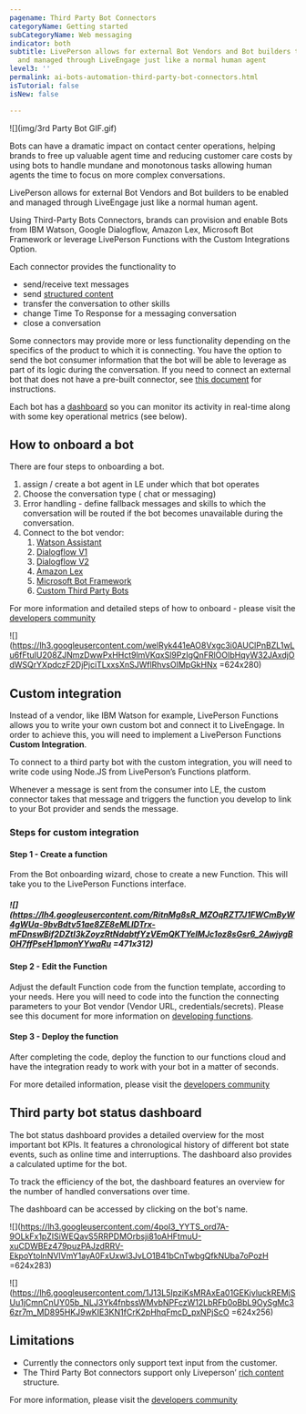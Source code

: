 ```yaml
---
pagename: Third Party Bot Connectors
categoryName: Getting started
subCategoryName: Web messaging
indicator: both
subtitle: LivePerson allows for external Bot Vendors and Bot builders to be enabled
  and managed through LiveEngage just like a normal human agent
level3: ''
permalink: ai-bots-automation-third-party-bot-connectors.html
isTutorial: false
isNew: false

---
```

![](img/3rd Party Bot GIF.gif)

Bots can have a dramatic impact on contact center operations, helping brands to free up valuable agent time and reducing customer care costs by using bots to handle mundane and monotonous tasks allowing human agents the time to focus on more complex conversations.

LivePerson allows for external Bot Vendors and Bot builders to be enabled and managed through LiveEngage just like a normal human agent.

Using Third-Party Bots Connectors, brands can provision and enable Bots from IBM Watson, Google Dialogflow, Amazon Lex, Microsoft Bot Framework or leverage LivePerson Functions with the Custom Integrations Option.

Each connector provides the functionality to

* send/receive text messages
* send [structured content](https://developers.liveperson.com/getting-started-with-rich-messaging-introduction.html)
* transfer the conversation to other skills
* change Time To Response for a messaging conversation
* close a conversation

Some connectors may provide more or less functionality depending on the specifics of the product to which it is connecting. You have the option to send the bot consumer information that the bot will be able to leverage as part of its logic during the conversation. If you need to connect an external bot that does not have a pre-built connector, see [this document](https://developers.liveperson.com/third-party-bots-custom-integration.html) for instructions.

Each bot has a [dashboard](https://developers.liveperson.com/third-party-bots-bot-status-dashboard.html) so you can monitor its activity in real-time along with some key operational metrics (see below).

## How to onboard a bot

There are four steps to onboarding a bot.

1. assign / create a bot agent in LE under which that bot operates
2. Choose the conversation type ( chat or messaging)
3. Error handling - define fallback messages and skills to which the conversation will be routed if the bot becomes unavailable during the conversation.
4. Connect to the bot vendor:
   1. [Watson Assistant](https://developers.liveperson.com/bot-connectors-ibm-watson-assistant.html)
   2. [Dialogflow V1](https://developers.liveperson.com/bot-connectors-google-dialogflow.html)
   3. [Dialogflow V2](https://developers.liveperson.com/bot-connectors-google-dialogflow-version-2.html)
   4. [Amazon Lex](https://developers.liveperson.com/bot-connectors-amazon-lex.html)
   5. [Microsoft Bot Framework](https://developers.liveperson.com/bot-connectors-microsoft-bot-framework.html)
   6. [Custom Third Party Bots](https://developers.liveperson.com/bot-connectors-custom-third-party-bots.html)

For more information and detailed steps of how to onboard - please visit the [developers community](https://developers.liveperson.com/third-party-bots-getting-started.html#provision-a-connector)

![](https://lh3.googleusercontent.com/welRyk441eAO8Vxgc3i0AUClPnBZL1wLu6fFtuIU208ZJNmzDwwPxHHct9lmVKqxSl9PzIgQnFRlOOIbHqyW32JAxdjOdWSQrYXpdczF2DjPjciTLxxsXnSJWflRhvsOIMpGkHNx =624x280)

## Custom integration

Instead of a vendor, like IBM Watson for example, LivePerson Functions allows you to write your own custom bot and connect it to LiveEngage. In order to achieve this, you will need to implement a LivePerson Functions **Custom Integration**.

To connect to a third party bot with the custom integration, you will need to write code using Node.JS from LivePerson’s Functions platform.

Whenever a message is sent from the consumer into LE, the custom connector takes that message and triggers the function you develop to link to your Bot provider and sends the message.

### **Steps for custom integration**

#### Step 1 - Create a function

From the Bot onboarding wizard, chose to create a new Function. This will take you to the LivePerson Functions interface.

##### ![](https://lh4.googleusercontent.com/RitnMg8sR_MZOqRZT7J1FWCmByW4gWUa-9bvBdtv51ae8ZE8eMLIDTrx-mFDnswBif2DZtI3kZoyzRtNdabtfYzVEmQKTYelMJc1oz8sGsr6_2AwjygBOH7ffPseH1pmonYYwaRu =471x312)

#### Step 2 - Edit the Function

Adjust the default Function code from the function template, according to your needs. Here you will need to code into the function the connecting parameters to your Bot vendor (Vendor URL, credentials/secrets). Please see this document for more information on [developing functions](https://developers.liveperson.com/liveperson-functions-development-overview.html).

#### Step 3 - Deploy the function

After completing the code, deploy the function to our functions cloud and have the integration ready to work with your bot in a matter of seconds.

For more detailed information, please visit the [developers community](https://developers.liveperson.com/third-party-bots-custom-integration.html)

## Third party bot status dashboard

The bot status dashboard provides a detailed overview for the most important bot KPIs. It features a chronological history of different bot state events, such as online time and interruptions. The dashboard also provides a calculated uptime for the bot.

To track the efficiency of the bot, the dashboard features an overview for the number of handled conversations over time.

The dashboard can be accessed by clicking on the bot's name.

![](https://lh3.googleusercontent.com/4pol3_YYTS_ord7A-9OLkFx1pZISiWEQavS5RRPDMOrbsji81oAHFtmuU-xuCDWBEz479puzPAJzdRRV-EkpoYtolnNVIVmY1ayA0FxUxwl3JvLO1B41bCnTwbgQfkNUba7oPozH =624x283)

![](https://lh6.googleusercontent.com/1J13L5IpziKsMRAxEa01GEKjvluckREMjSUu1jCmnCnUY05b_NLJ3Yk4fnbssWMvbNPFczW12LbRFb0oBbL9OySgMc36zr7m_MD895HKJ9wKIE3KN1fCrK2pHhqFmcD_pxNPjScO =624x256)

## Limitations

* Currently the connectors only support text input from the customer.
* The Third Party Bot connectors support only Liveperson’ [rich content](https://developers.liveperson.com/getting-started-with-rich-messaging-rich-messaging-channel-capabilities.html) structure.

For more information, please visit the [developers community](https://developers.liveperson.com/third-party-bots-getting-started.html#limitations)